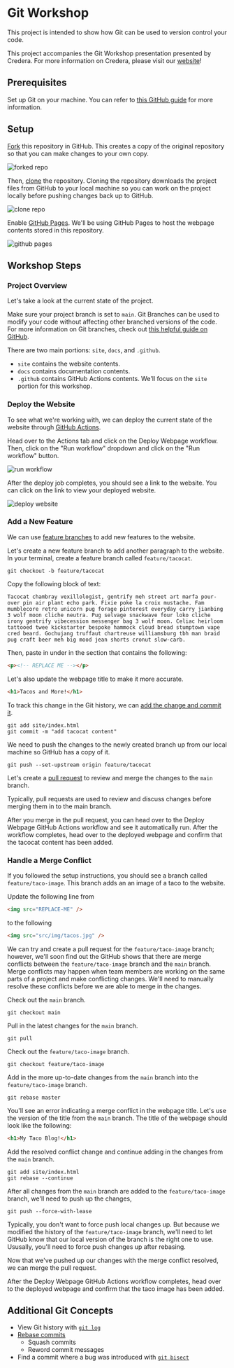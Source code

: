 # Git Workshop

This project is intended to show how Git can be used to version control your code.

This project accompanies the Git Workshop presentation presented by Credera. For more information on Credera, please visit our [website](https://credera.com/)!

## Prerequisites

Set up Git on your machine. You can refer to [this GitHub guide](https://docs.github.com/en/get-started/quickstart/set-up-git) for more information.

## Setup

[Fork](https://docs.github.com/en/get-started/quickstart/fork-a-repo) this repository in GitHub. This creates a copy of the original repository so that you can make changes to your own copy.

![forked repo](docs/img/fork_repo.png)

Then, [clone](https://docs.github.com/en/repositories/creating-and-managing-repositories/cloning-a-repository) the repository. Cloning the repository downloads the project files from GitHub to your local machine so you can work on the project locally before pushing changes back up to GitHub.

![clone repo](docs/img/clone_repo.png)

Enable [GitHub Pages](https://pages.github.com/). We'll be using GitHub Pages to host the webpage contents stored in this repository.

![github pages](docs/img/github_pages.png)

## Workshop Steps

### Project Overview

Let's take a look at the current state of the project.

Make sure your project branch is set to `main`. Git Branches can be used to modify your code without affecting other branched versions of the code. For more information on Git branches, check out [this helpful guide on GitHub](https://docs.github.com/es/pull-requests/collaborating-with-pull-requests/proposing-changes-to-your-work-with-pull-requests/about-branches).

There are two main portions: `site`, `docs`, and `.github`.
  * `site` contains the website contents.
  * `docs` contains documentation contents.
  * `.github` contains GitHub Actions contents.
We'll focus on the `site` portion for this workshop.

### Deploy the Website

To see what we're working with, we can deploy the current state of the website through [GitHub Actions](https://github.com/features/actions).

Head over to the Actions tab and click on the Deploy Webpage workflow. Then, click on the "Run workflow" dropdown and click on the "Run workflow" button.

![run workflow](docs/img/run_workflow.png)

After the deploy job completes, you should see a link to the website. You can click on the link to view your deployed website.

![deploy website](docs/img/deploy_website.png)

### Add a New Feature

We can use [feature branches](https://www.atlassian.com/git/tutorials/comparing-workflows/feature-branch-workflow) to add new features to the website.

Let's create a new feature branch to add another paragraph to the website. In your terminal, create a feature branch called `feature/tacocat`.

```
git checkout -b feature/tacocat
```

Copy the following block of text:

```
Tacocat chambray vexillologist, gentrify meh street art marfa pour-over pin air plant echo park. Fixie poke la croix mustache. Fam mumblecore retro unicorn pug forage pinterest everyday carry jianbing 3 wolf moon cliche neutra. Pug selvage snackwave four loko cliche irony gentrify vibecession messenger bag 3 wolf moon. Celiac heirloom tattooed twee kickstarter bespoke hammock cloud bread stumptown vape cred beard. Gochujang truffaut chartreuse williamsburg tbh man braid pug craft beer meh big mood jean shorts cronut slow-carb.
```

Then, paste in under in the section that contains the following:

```html
<p><!-- REPLACE ME --></p>
```

Let's also update the webpage title to make it more accurate.

```html
<h1>Tacos and More!</h1>
```

To track this change in the Git history, we can [add the change and commit it](https://www.atlassian.com/git/tutorials/saving-changes).

```
git add site/index.html
git commit -m "add tacocat content"
```

We need to push the changes to the newly created branch up from our local machine so GitHub has a copy of it.

```
git push --set-upstream origin feature/tacocat
```

Let's create a [pull request](https://docs.github.com/en/pull-requests/collaborating-with-pull-requests/proposing-changes-to-your-work-with-pull-requests/about-pull-requests) to review and merge the changes to the `main` branch.

Typically, pull requests are used to review and discuss changes before merging them in to the main branch.

After you merge in the pull request, you can head over to the Deploy Webpage GitHub Actions workflow and see it automatically run. After the workflow completes, head over to the deployed webpage and confirm that the tacocat content has been added.

### Handle a Merge Conflict

If you followed the setup instructions, you should see a branch called `feature/taco-image`. This branch adds an an image of a taco to the website.

Update the following line from

```html
<img src="REPLACE-ME" />
```

to the following

```html
<img src="src/img/tacos.jpg" />
```

We can try and create a pull request for the `feature/taco-image` branch; however, we'll soon find out the GitHub shows that there are merge conflicts between the `feature/taco-image` branch and the `main` branch. Merge conflicts may happen when team members are working on the same parts of a project and make conflicting changes. We'll need to manually resolve these conflicts before we are able to merge in the changes.

Check out the `main` branch.

```
git checkout main
```

Pull in the latest changes for the `main` branch.

```
git pull
```

Check out the `feature/taco-image` branch.


```
git checkout feature/taco-image
```

Add in the more up-to-date changes from the `main` branch into the `feature/taco-image` branch.


```
git rebase master
```

You'll see an error indicating a merge conflict in the webpage title. Let's use the version of the title from the `main` branch. The title of the webpage should look like the following:


```html
<h1>My Taco Blog!</h1>
```

Add the resolved conflict change and continue adding in the changes from the `main` branch.


```
git add site/index.html
git rebase --continue

```

After all changes from the `main` branch are added to the `feature/taco-image` branch, we'll need to push up the changes,


```
git push --force-with-lease
```

Typically, you don't want to force push local changes up. But because we modified the history of the `feature/taco-image` branch, we'll need to let GitHub know that our local version of the branch is the right one to use. Ususally, you'll need to force push changes up after rebasing. 

Now that we've pushed up our changes with the merge conflict resolved, we can merge the pull request.


After the Deploy Webpage GitHub Actions workflow completes, head over to the deployed webpage and confirm that the taco image has been added.

## Additional Git Concepts

* View Git history with [`git log`](https:/the/git-scm.com/docs/git-log)
* [Rebase commits](https://docs.github.com/en/get-started/using-git/about-git-rebase)
  * Squash commits
  * Reword commit messages
* Find a commit where a bug was introduced with [`git bisect`](https://git-scm.com/docs/git-bisect)